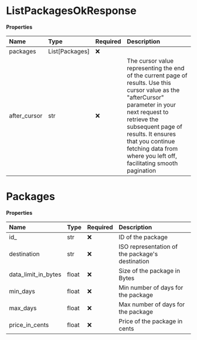 # ListPackagesOkResponse

**Properties**

| Name         | Type           | Required | Description                                                                                                                                                                                                                                                                                    |
| :----------- | :------------- | :------- | :--------------------------------------------------------------------------------------------------------------------------------------------------------------------------------------------------------------------------------------------------------------------------------------------- |
| packages     | List[Packages] | ❌       |                                                                                                                                                                                                                                                                                                |
| after_cursor | str            | ❌       | The cursor value representing the end of the current page of results. Use this cursor value as the "afterCursor" parameter in your next request to retrieve the subsequent page of results. It ensures that you continue fetching data from where you left off, facilitating smooth pagination |

# Packages

**Properties**

| Name                | Type  | Required | Description                                     |
| :------------------ | :---- | :------- | :---------------------------------------------- |
| id\_                | str   | ❌       | ID of the package                               |
| destination         | str   | ❌       | ISO representation of the package's destination |
| data_limit_in_bytes | float | ❌       | Size of the package in Bytes                    |
| min_days            | float | ❌       | Min number of days for the package              |
| max_days            | float | ❌       | Max number of days for the package              |
| price_in_cents      | float | ❌       | Price of the package in cents                   |

<!-- This file was generated by liblab | https://liblab.com/ -->
